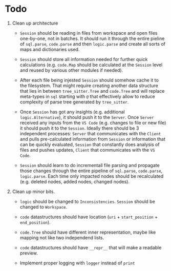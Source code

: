 # Todo

1. Clean up architecture

   - `Session` should be reading in files from workspace and open files one-by-one, not in batches. It should run it
     through the entire pieline of `sql.parse`, `code.parse` and then `logic.parse` and create all sorts of maps and
     dictionaries used.

   - `Session` should store all information needed for further quick calculations (e.g. `code.Map` should be calculated
     at the `Session` level and reused by various other modules if needed).

   - After each file being injested `Session` should somehow cache it to the filesystem. That might require creating
     another data structure that lies in between `tree_sitter.Tree` and `code.Tree` and will replace meta-types in `sql`
     starting with `@` that effectively allow to reduce complexity of parse tree generated by `tree_sitter`.

   - Once `Session` has got any insights (e.g. additional `logic.Alternative`), it should push it to the `Server`. Once
     `Server` received any inputs from the `VS Code` (e.g. changes to file or new file) it should push it to the
     `Session`. Ideally there should be 3 independent processes: `Server` that communicates with the `Client` and pulls
     pre-calculated information from `Session` or information that can be quickly evaluated, `Session` that constantly
     does analysis of files and pushes updates, `Client` that communicates with the `VS Code`.

   - `Session` should learn to do incrementall file parsing and propagate those changes through the entire pipeline of
     `sql.parse`, `code.parse`, `logic.parse`. Each time only impacted nodes should be recalculated (e.g. deleted nodes,
     added nodes, changed nodes).

2. Clean up minor bits.

   - `logic` should be changed to `Inconsistencies`. `Session` should be changed to `Workspace`.

   - `code` datastructures should have location (`uri` + `start_position` + `end_position`).

   - `code.Tree` should have different inner representation, maybe like mapping not like two independend lists.

   - `code` datastructures should have `__repr__` that will make a readable preview.

   - Implement proper logging with `logger` instead of `print`
